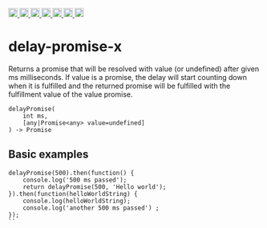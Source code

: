 <a
  href="https://travis-ci.org/Xotic750/delay-promise-x"
  title="Travis status">
<img
  src="https://travis-ci.org/Xotic750/delay-promise-x.svg?branch=master"
  alt="Travis status" height="18">
</a>
<a
  href="https://david-dm.org/Xotic750/delay-promise-x"
  title="Dependency status">
<img src="https://david-dm.org/Xotic750/delay-promise-x/status.svg"
  alt="Dependency status" height="18"/>
</a>
<a
  href="https://david-dm.org/Xotic750/delay-promise-x?type=dev"
  title="devDependency status">
<img src="https://david-dm.org/Xotic750/delay-promise-x/dev-status.svg"
  alt="devDependency status" height="18"/>
</a>
<a
  href="https://badge.fury.io/js/delay-promise-x"
  title="npm version">
<img src="https://badge.fury.io/js/delay-promise-x.svg"
  alt="npm version" height="18">
</a>
<a
  href="https://www.jsdelivr.com/package/npm/delay-promise-x"
  title="jsDelivr hits">
<img src="https://data.jsdelivr.com/v1/package/npm/delay-promise-x/badge?style=rounded"
  alt="jsDelivr hits" height="18">
</a>
<a
  href="https://bettercodehub.com/results/Xotic750/delay-promise-x"
  title="bettercodehub score">
<img src="https://bettercodehub.com/edge/badge/Xotic750/delay-promise-x?branch=master"
  alt="bettercodehub score" height="18">
</a>
<a
  href="https://coveralls.io/github/Xotic750/delay-promise-x?branch=master"
  title="Coverage Status">
<img src="https://coveralls.io/repos/github/Xotic750/delay-promise-x/badge.svg?branch=master"
  alt="Coverage Status" height="18">
</a>

<a name="delay-promise-x"></a>

delay-promise-x
===============

Returns a promise that will be resolved with value (or undefined) after given ms milliseconds.
If value is a promise, the delay will start counting down when it is fulfilled and the returned
promise will be fulfilled with the fulfillment value of the value promise.

```
delayPromise(
    int ms,
    [any|Promise<any> value=undefined]
) -> Promise
```

Basic examples
--------------
```
delayPromise(500).then(function() {
    console.log('500 ms passed');
    return delayPromise(500, 'Hello world');
}).then(function(helloWorldString) {
    console.log(helloWorldString);
    console.log('another 500 ms passed') ;
});
``
